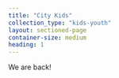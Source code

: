 ```yaml
---
title: "City Kids"
collection_type: "kids-youth"
layout: sectioned-page
container-size: medium
heading: 1
---
```


We are back!

